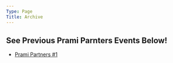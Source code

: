 ```yaml
---
Type: Page
Title: Archive
---
```

## See Previous Prami Parnters Events Below!

- [Prami Partners #1](/archive/1)